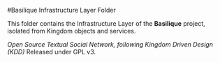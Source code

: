 #Basilique Infrastructure Layer Folder

This folder contains the Infrastructure Layer of the **Basilique** project, isolated from Kingdom objects and services.

*Open Source Textual Social Network, following Kingdom Driven Design (KDD)*
Released under GPL v3.
